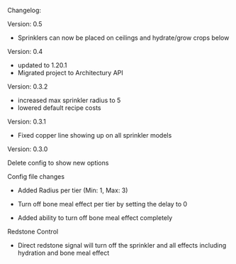 Changelog:

Version: 0.5

- Sprinklers can now be placed on ceilings and hydrate/grow crops below

Version: 0.4

- updated to 1.20.1
- Migrated project to Architectury API

Version: 0.3.2

- increased max sprinkler radius to 5
- lowered default recipe costs

Version: 0.3.1

- Fixed copper line showing up on all sprinkler models

Version: 0.3.0

Delete config to show new options

Config file changes

- Added Radius per tier (Min: 1, Max: 3)

- Turn off bone meal effect per tier by setting the delay to 0

- Added ability to turn off bone meal effect completely


Redstone Control

- Direct redstone signal will turn off the sprinkler and all effects including hydration and bone meal effect

